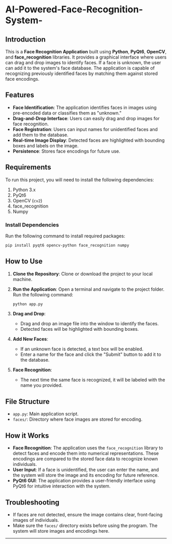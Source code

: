 # AI-Powered-Face-Recognition-System-

## Introduction

This is a **Face Recognition Application** built using **Python**, **PyQt6**, **OpenCV**, and **face_recognition** libraries. It provides a graphical interface where users can drag and drop images to identify faces. If a face is unknown, the user can add it to the system's face database. The application is capable of recognizing previously identified faces by matching them against stored face encodings.

## Features

- **Face Identification**: The application identifies faces in images using pre-encoded data or classifies them as "unknown."
- **Drag-and-Drop Interface**: Users can easily drag and drop images for face recognition.
- **Face Registration**: Users can input names for unidentified faces and add them to the database.
- **Real-time Image Display**: Detected faces are highlighted with bounding boxes and labels on the image.
- **Persistence**: Stores face encodings for future use.

## Requirements

To run this project, you will need to install the following dependencies:

1. Python 3.x
2. PyQt6
3. OpenCV (`cv2`)
4. face_recognition
5. Numpy

### Install Dependencies

Run the following command to install required packages:

```bash
pip install pyqt6 opencv-python face_recognition numpy
```

## How to Use

1. **Clone the Repository**:
   Clone or download the project to your local machine.

2. **Run the Application**:
   Open a terminal and navigate to the project folder. Run the following command:

   ```bash
   python app.py
   ```

3. **Drag and Drop**:
   - Drag and drop an image file into the window to identify the faces.
   - Detected faces will be highlighted with bounding boxes.

4. **Add New Faces**:
   - If an unknown face is detected, a text box will be enabled.
   - Enter a name for the face and click the "Submit" button to add it to the database.

5. **Face Recognition**:
   - The next time the same face is recognized, it will be labeled with the name you provided.

## File Structure

- `app.py`: Main application script.
- `faces/`: Directory where face images are stored for encoding.

## How it Works

- **Face Recognition**: The application uses the `face_recognition` library to detect faces and encode them into numerical representations. These encodings are compared to the stored face data to recognize known individuals.
- **User Input**: If a face is unidentified, the user can enter the name, and the system will store the image and its encoding for future reference.
- **PyQt6 GUI**: The application provides a user-friendly interface using PyQt6 for intuitive interaction with the system.

## Troubleshooting

- If faces are not detected, ensure the image contains clear, front-facing images of individuals.
- Make sure the `faces/` directory exists before using the program. The system will store images and encodings here.

---
